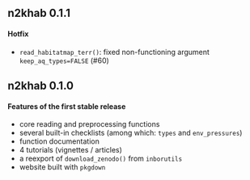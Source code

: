 ## n2khab 0.1.1

#### Hotfix

- `read_habitatmap_terr()`: fixed non-functioning argument `keep_aq_types=FALSE` (#60)

## n2khab 0.1.0

#### Features of the first stable release

- core reading and preprocessing functions
- several built-in checklists (among which: `types` and `env_pressures`)
- function documentation
- 4 tutorials (vignettes / articles)
- a reexport of `download_zenodo()` from `inborutils`
- website built with `pkgdown`
